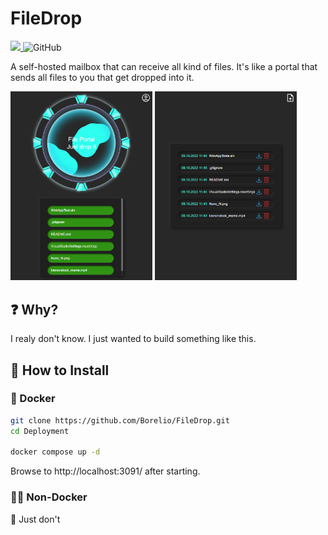 # FileDrop

<p>
  <a href="https://drone.nussmueller.dev/Borelio/FileDrop">
    <img src="https://drone.nussmueller.dev/api/badges/Borelio/FileDrop/status.svg" />
  </a>
  <img alt="GitHub" src="https://img.shields.io/github/license/Borelio/FIleDrop">
</p>

A self-hosted mailbox that can receive all kind of files. 
It's like a portal that sends all files to you that get dropped into it.

<div>
    <img src="./Assets/UploadPage.png" width="45%" alt="Upload"/>
    <img src="./Assets/OverviewPage.png" width="45%" alt="Overview"/>
</div>

## ❓ Why?

I realy don't know. I just wanted to build something like this.

## 🔧 How to Install

### 🐳 Docker

```bash
git clone https://github.com/Borelio/FileDrop.git
cd Deployment

docker compose up -d
```

Browse to http://localhost:3091/ after starting.

### 💪🏻 Non-Docker

🛑 Just don't
